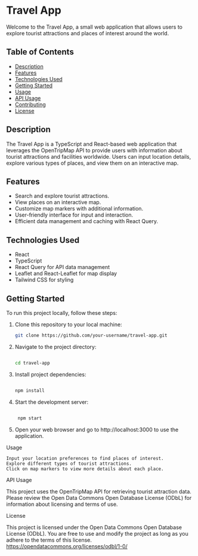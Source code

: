 # Travel App

Welcome to the Travel App, a small web application that allows users to explore tourist attractions and places of interest around the world.

## Table of Contents

- [Description](#description)
- [Features](#features)
- [Technologies Used](#technologies-used)
- [Getting Started](#getting-started)
- [Usage](#usage)
- [API Usage](#api-usage)
- [Contributing](#contributing)
- [License](#license)

## Description

The Travel App is a TypeScript and React-based web application that leverages the OpenTripMap API to provide users with information about tourist attractions and facilities worldwide. Users can input location details, explore various types of places, and view them on an interactive map.

## Features

- Search and explore tourist attractions.
- View places on an interactive map.
- Customize map markers with additional information.
- User-friendly interface for input and interaction.
- Efficient data management and caching with React Query.

## Technologies Used

- React
- TypeScript
- React Query for API data management
- Leaflet and React-Leaflet for map display
- Tailwind CSS for styling

## Getting Started

To run this project locally, follow these steps:

1. Clone this repository to your local machine:

   ```bash
   git clone https://github.com/your-username/travel-app.git

2. Navigate to the project directory:

    ```bash

   cd travel-app

3. Install project dependencies:

   ```bash

   npm install

4. Start the development server:

   ```bash

    npm start

5. Open your web browser and go to http://localhost:3000 to use the application.

Usage

    Input your location preferences to find places of interest.
    Explore different types of tourist attractions.
    Click on map markers to view more details about each place.

API Usage

This project uses the OpenTripMap API for retrieving tourist attraction data. Please review the Open Data Commons Open Database License (ODbL) for information about licensing and terms of use.

License

This project is licensed under the Open Data Commons Open Database License (ODbL). You are free to use and modify the project as long as you adhere to the terms of this license. https://opendatacommons.org/licenses/odbl/1-0/
